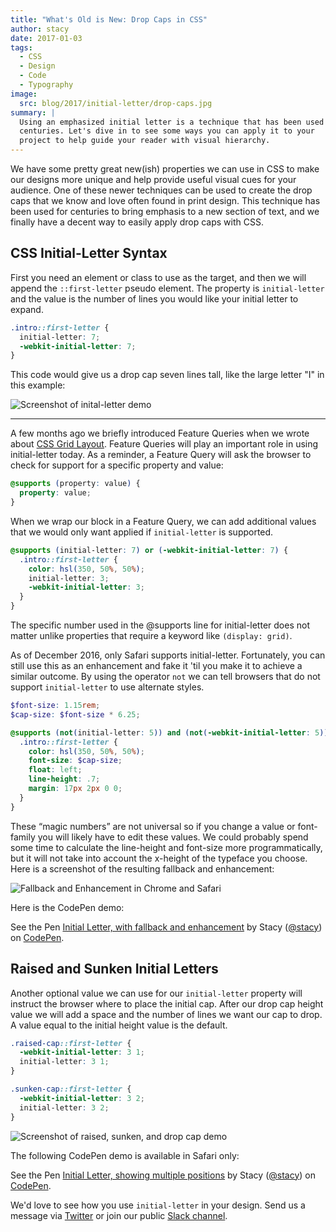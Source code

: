 ```yaml
---
title: "What's Old is New: Drop Caps in CSS"
author: stacy
date: 2017-01-03
tags:
  - CSS
  - Design
  - Code
  - Typography
image:
  src: blog/2017/initial-letter/drop-caps.jpg
summary: |
  Using an emphasized initial letter is a technique that has been used for
  centuries. Let's dive in to see some ways you can apply it to your
  project to help guide your reader with visual hierarchy.
---
```


We have some pretty great new(ish) properties we can use in CSS to make
our designs more unique and help provide useful visual cues for your
audience. One of these newer techniques can be used to create the drop
caps that we know and love often found in print design. This technique
has been used for centuries to bring emphasis to a new section of text,
and we finally have a decent way to easily apply drop caps with CSS.

## CSS Initial-Letter Syntax

First you need an element or class to use as the target, and then we
will append the `::first-letter` pseudo element. The property is
`initial-letter` and the value is the number of lines you would like
your initial letter to expand.

```css
.intro::first-letter {
  initial-letter: 7;
  -webkit-initial-letter: 7;
}
```

This code would give us a drop cap seven lines tall, like the large
letter "I" in this example:

<img src="{{ site.images }}blog/2017/initial-letter/minions-initial-letter.jpg" class="align-center img-border align-center img-border" alt="Screenshot of inital-letter demo" />

------

A few months ago we briefly introduced Feature Queries when we wrote
about [CSS Grid Layout]. Feature Queries will play an important role in
using initial-letter today. As a reminder, a Feature Query will ask the
browser to check for support for a specific property and value:

```scss
@supports (property: value) {
  property: value;
}
```

When we wrap our block in a Feature Query, we can add additional values
that we would only want applied <span class="title-ref">if</span>
`initial-letter` is supported.

```scss
@supports (initial-letter: 7) or (-webkit-initial-letter: 7) {
  .intro::first-letter {
    color: hsl(350, 50%, 50%);
    initial-letter: 3;
    -webkit-initial-letter: 3;
  }
}
```

The specific number used in the @supports line for initial-letter does
not matter unlike properties that require a keyword like
`(display: grid)`.

As of December 2016, only Safari supports initial-letter. Fortunately,
you can still use this as an enhancement and fake it 'til you make it to
achieve a similar outcome. By using the operator `not` we can tell
browsers that do not support `initial-letter` to use alternate styles.

```scss
$font-size: 1.15rem;
$cap-size: $font-size * 6.25;

@supports (not(initial-letter: 5)) and (not(-webkit-initial-letter: 5)) {
  .intro::first-letter {
    color: hsl(350, 50%, 50%);
    font-size: $cap-size;
    float: left;
    line-height: .7;
    margin: 17px 2px 0 0;
  }
}
```

These “magic numbers” are not universal so if you change a value or
font-family you will likely have to edit these values. We could probably
spend some time to calculate the line-height and font-size more
programmatically, but it will not take into account the x-height of the
typeface you choose. Here is a screenshot of the resulting fallback and
enhancement:

<img src="{{ site.images }}blog/2017/initial-letter/fallback-enhancement.jpg" class="align-center img-border align-center img-border" alt="Fallback and Enhancement in Chrome and Safari" />

Here is the CodePen demo:

<p data-height="530" data-theme-id="light" data-slug-hash="JbgvRe" data-default-tab="css,result" data-user="stacy" data-embed-version="2" data-pen-title="Initial Letter, with fallback and enhancement" class="codepen">See the Pen <a href="http://codepen.io/stacy/pen/JbgvRe/">Initial Letter, with fallback and enhancement</a> by Stacy (<a href="http://codepen.io/stacy">@stacy</a>) on <a href="http://codepen.io">CodePen</a>.</p>
<script async src="https://production-assets.codepen.io/assets/embed/ei.js"></script>

[CSS Grid Layout]: /2016/09/19/css-grid-layout/

## Raised and Sunken Initial Letters

Another optional value we can use for our `initial-letter` property will
instruct the browser where to place the initial cap. After our drop cap
height value we will add a space and the number of lines we want our cap
to drop. A value equal to the initial height value is the default.

```scss
.raised-cap::first-letter {
  -webkit-initial-letter: 3 1;
  initial-letter: 3 1;
}

.sunken-cap::first-letter {
  -webkit-initial-letter: 3 2;
  initial-letter: 3 2;
}
```

<img src="{{ site.images }}blog/2017/initial-letter/sunken-raised-drop-caps.jpg" class="align-center img-border align-center img-border" alt="Screenshot of raised, sunken, and drop cap demo" />

The following CodePen demo is available in Safari only:

<p data-height="830" data-theme-id="light" data-slug-hash="GNrYgY" data-default-tab="css,result" data-user="stacy" data-embed-version="2" data-pen-title="Initial Letter, showing multiple positions" class="codepen">See the Pen <a href="http://codepen.io/stacy/pen/GNrYgY/">Initial Letter, showing multiple positions</a> by Stacy (<a href="http://codepen.io/stacy">@stacy</a>) on <a href="http://codepen.io">CodePen</a>.</p>
<script async src="https://production-assets.codepen.io/assets/embed/ei.js"></script>

We'd love to see how you use `initial-letter` in your design. Send us a
message via [Twitter] or join our public [Slack channel].

[Twitter]: https://twitter.com/oddbird
[Slack channel]: http://friends.oddbird.net/
